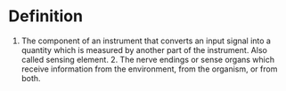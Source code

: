 # Definition

1.  The component of an instrument that converts an input signal into a
    quantity which is measured by another part of the instrument. Also
    called sensing element. 2. The nerve endings or sense organs which
    receive information from the environment, from the organism, or from
    both.
